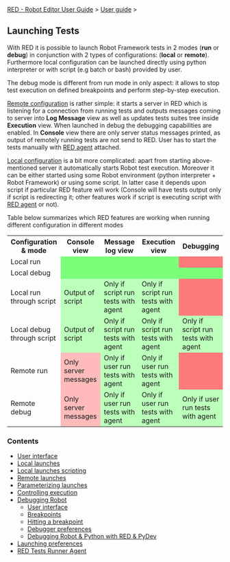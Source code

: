 <html>
<head>
<link href="PLUGINS_ROOT/org.robotframework.ide.eclipse.main.plugin.doc.user/help/style.css" rel="stylesheet" type="text/css"/>
</head>
<body>
<a href="/help/..\..\index.html">RED - Robot Editor User Guide</a> &gt; <a href="/help/..\user_guide.html">User guide</a> &gt; 
	<h2>Launching Tests</h2>
<p>With RED it is possible to launch Robot Framework tests in 2 modes (<b>run</b> or <b>debug</b>)
	in conjunction with 2 types of configurations: (<b>local</b> or <b>remote</b>). Furthermore local 
	configuration can be launched directly using python interpreter or with script (e.g batch or bash)
	provided by user.
	</p>
<p>The debug mode is different from run mode in only aspect: it allows to stop test execution on defined
	breakpoints and perform step-by-step execution.
	</p>
<p><a href="launching/remote_launch.html">Remote configuration</a> is rather simple: it starts a server 
	in RED which is listening for a connection from running tests and outputs messages coming to server
	into <b>Log Message</b> view as well as updates tests suites tree inside <b>Execution</b> view. When launched
	in debug the debugging capabilities are enabled. In <b>Console</b> view there are only server status messages
	printed, as output of remotely running tests are not send to RED. User has to start the tests manually
	with <a href="launching/red_agent.html">RED agent</a> attached.
	</p>
<p><a href="launching/local_launch.html">Local configuration</a> is a bit more complicated: apart from
	starting above-mentioned server it automatically starts Robot test execution. Moreover it can be either started 
	using some Robot environment (python interpreter + Robot Framework) or using some script. In latter case
	it depends upon script if particular RED feature will work (Console will have tests output only if 
	script is redirecting it; other features work if script is executing script with 
	<a href="launching/red_agent.html">RED agent</a> or not).
	</p>
<p>Table below summarizes which RED features are working when running different configuration 
	in different modes
	</p>
<table>
<tr>
<th>Configuration &amp; mode</th>
<th>Console view</th>
<th>Message log view</th>
<th>Execution view</th>
<th>Debugging</th>
</tr>
<tr>
<td>Local run</td>
<td style="background-color:#7bff7b"></td>
<td style="background-color:#7bff7b"></td>
<td style="background-color:#7bff7b"></td>
<td style="background-color:#ff7b7b"></td>
</tr>
<tr>
<td>Local debug</td>
<td style="background-color:#7bff7b"></td>
<td style="background-color:#7bff7b"></td>
<td style="background-color:#7bff7b"></td>
<td style="background-color:#7bff7b"></td>
</tr>
<tr>
<td>Local run through script</td>
<td style="background-color:#bbffbb">Output of script</td>
<td style="background-color:#bbffbb">Only if script run tests with agent</td>
<td style="background-color:#bbffbb">Only if script run tests with agent</td>
<td style="background-color:#ff7b7b"></td>
</tr>
<tr>
<td>Local debug through script</td>
<td style="background-color:#bbffbb">Output of script</td>
<td style="background-color:#bbffbb">Only if script run tests with agent</td>
<td style="background-color:#bbffbb">Only if script run tests with agent</td>
<td style="background-color:#bbffbb">Only if script run tests with agent</td>
</tr>
<tr>
<td>Remote run</td>
<td style="background-color:#ffbbbb">Only server messages</td>
<td style="background-color:#bbffbb">Only if user run tests with agent</td>
<td style="background-color:#bbffbb">Only if user run tests with agent</td>
<td style="background-color:#ff7b7b"></td>
</tr>
<tr>
<td>Remote debug</td>
<td style="background-color:#ffbbbb">Only server messages</td>
<td style="background-color:#bbffbb">Only if user run tests with agent</td>
<td style="background-color:#bbffbb">Only if user run tests with agent</td>
<td style="background-color:#bbffbb">Only if user run tests with agent</td>
</tr>
</table>
<h3>Contents</h3>
<ul>
<li><a href="/help/..\launching\ui_elements.html">User interface</a>
</li>
<li><a href="/help/..\launching\local_launch.html">Local launches</a>
</li>
<li><a href="/help/..\launching\local_launch_scripting.html">Local launches scripting</a>
</li>
<li><a href="/help/..\launching\remote_launch.html">Remote launches</a>
</li>
<li><a href="/help/..\launching\string_substitution.html">Parameterizing launches</a>
</li>
<li><a href="/help/..\launching\exec_control.html">Controlling execution</a>
</li>
<li><a href="/help/..\launching\debug.html">Debugging Robot</a>
<ul>
<li><a href="/help/..\launching\debug\ui_elements.html">User interface</a>
</li>
<li><a href="/help/..\launching\debug\breakpoints.html">Breakpoints</a>
</li>
<li><a href="/help/..\launching\debug\hitting_a_breakpoint.html">Hitting a breakpoint</a>
</li>
<li><a href="/help/..\launching\debug\preferences.html">Debugger preferences</a>
</li>
<li><a href="/help/..\launching\debug\robot_python_debug.html">Debugging Robot &amp; Python with RED &amp; PyDev</a>
</li>
</ul></li>
<li><a href="/help/..\launching\launch_prefs.html">Launching preferences</a>
</li>
<li><a href="/help/..\launching\red_agent.html">RED Tests Runner Agent</a>
</li>
</ul>
</body>
</html>